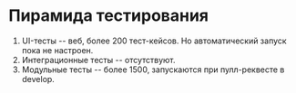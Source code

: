 # Пирамида тестирования
1. UI-тесты -- веб, более 200 тест-кейсов. Но автоматический запуск пока не настроен.
2. Интеграционные тесты -- отсутствуют.
3. Модульные тесты -- более 1500, запускаются при пулл-реквесте в develop.
